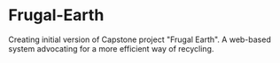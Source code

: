 # Frugal-Earth

Creating initial version of Capstone project "Frugal Earth". A web-based system advocating for a more efficient way of recycling.
